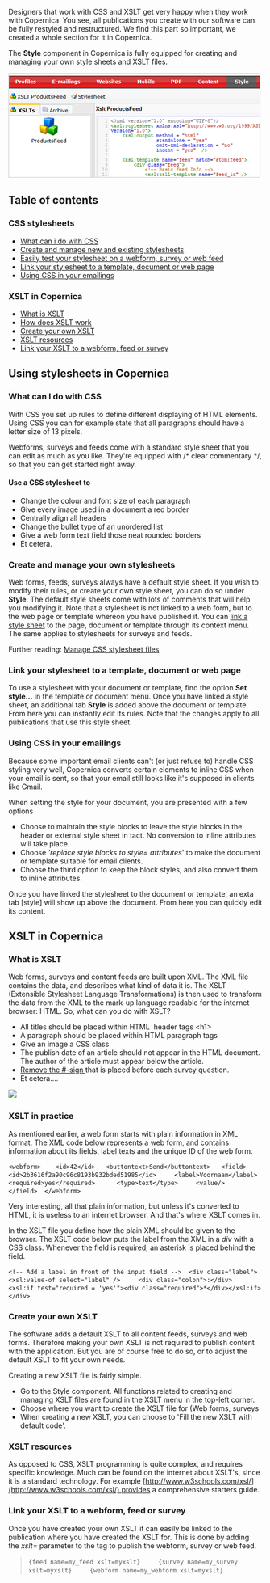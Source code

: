 Designers that work with CSS and XSLT get very happy when they work with
Copernica. You see, all publications you create with our software can be
fully restyled and restructured. We find this part so important, we
created a whole section for it in Copernica.

The **Style** component in Copernica is fully equipped for creating and
managing your own style sheets and XSLT files.

![](../images/new-xslt.png)

Table of contents
-----------------

### CSS stylesheets

-   [What can i do with CSS](css-en-xslt#1)
-   [Create and manage new and existing stylesheets](css-en-xslt#2)
-   [Easily test your stylesheet on a webform, survey or web
    feed](css-en-xslt#3)
-   [Link your stylesheet to a template, document or web
    page](css-en-xslt#4)
-   [Using CSS in your emailings](css-en-xslt#5)

### XSLT in Copernica

-   [What is XSLT](css-en-xslt#6)
-   [How does XSLT work](css-en-xslt#7)
-   [Create your own XSLT](css-en-xslt#7-1)
-   [XSLT resources](css-en-xslt#8)
-   [Link your XSLT to a webform, feed or survey](css-en-xslt#9)

Using stylesheets in Copernica
------------------------------

### What can I do with CSS

With CSS you set up rules to define different displaying of HTML
elements. Using CSS you can for example state that all paragraphs should
have a letter size of 13 pixels.

Webforms, surveys and feeds come with a standard style sheet that you
can edit as much as you like. They're equipped with /\* clear commentary
\*/, so that you can get started right away.

#### Use a CSS stylesheet to

-   Change the colour and font size of each paragraph
-   Give every image used in a document a red border
-   Centrally align all headers
-   Change the bullet type of an unordered list
-   Give a web form text field those neat rounded borders
-   Et cetera.

### Create and manage your own stylesheets

Web forms, feeds, surveys always have a default style sheet. If you wish
to modify their rules, or create your own style sheet, you can do so
under **Style**. The default style sheets come with lots of comments
that will help you modifying it. Note that a stylesheet is not linked to
a web form, but to the web page or template whereon you have published
it. You can [link a style
sheet](https://www.copernica.com/en/support/email-templates-and-css-stylesheets) to
the page, document or template through its context menu. The same
applies to stylesheets for surveys and feeds.

Further reading: [Manage CSS stylesheet
files](http://www.copernica.com/en/support/manage-css-stylesheet-files)

### Link your stylesheet to a template, document or web page

To use a stylesheet with your document or template, find the
option **Set style...** in the template or document menu. Once you have
linked a style sheet, an additional tab **Style** is added above the
document or template. From here you can instantly edit its rules. Note
that the changes apply to all publications that use this style sheet.

### Using CSS in your emailings

Because some important email clients can't (or just refuse to) handle
CSS styling very well, Copernica converts certain elements to inline CSS
when your email is sent, so that your email still looks like it's
supposed in clients like Gmail.

When setting the style for your document, you are presented with a few
options

-   Choose to maintain the style blocks to leave the style blocks in the
    header or external style sheet in tact. No conversion to inline
    attributes will take place.
-   Choose *'replace style blocks to style= attributes*' to make the
    document or template suitable for email clients.
-   Choose the third option to keep the block styles, and also convert
    them to inline attributes.

Once you have linked the stylesheet to the document or template, an exta
tab [style] will show up above the document. From here you can quickly
edit its content.

XSLT in Copernica
-----------------

### What is XSLT

Web forms, surveys and content feeds are built upon XML. The XML file
contains the data, and describes what kind of data it is. The XSLT
(Extensible Stylesheet Language Transformations) is then used to
transform the data from the XML to the mark-up language readable for the
internet browser: HTML. So, what can you do with XSLT?

-   All titles should be placed within HTML  header tags \<h1\>
-   A paragraph should be placed within HTML paragraph tags
-   Give an image a CSS class
-   The publish date of an article should not appear in the HTML
    document. The author of the article must appear below the article.
-   [Remove the
    \#-sign ](https://www.copernica.com/en/support/working-with-css-and-xslt-a-brief-introduction#)that
    is placed before each survey question.
-   Et cetera….

![](https://pic.vicinity.nl/127/0/113220/xslt-image.png)

### XSLT in practice

As mentioned earlier, a web form starts with plain information in XML
format. The XML code below represents a web form, and contains
information about its fields, label texts and the unique ID of the web
form.

    <webform>    <id>42</id>   <buttontext>Send</buttontext>   <field>     <id>2b3616f2a90c96c8193b932bded51985</id>     <label>Voornaam</label>     <required>yes</required>      <type>text</type>     <value/>    </field>  </webform>  

Very interesting, all that plain information, but unless it's converted
to HTML, it is useless to an internet browser. And that's where XSLT
comes in.

In the XSLT file you define how the plain XML should be given to the
browser. The XSLT code below puts the label from the XML in a *div* with
a CSS class. Whenever the field is required, an asterisk is placed
behind the field.

    <!-- Add a label in front of the input field -->  <div class="label">     <xsl:value-of select="label" />     <div class="colon">:</div>     <xsl:if test="required = 'yes'"><div class="required">*</div></xsl:if>  </div>

### Create your own XSLT

The software adds a default XSLT to all content feeds, surveys and web
forms. Therefore making your own XSLT is not required to publish content
with the application. But you are of course free to do so, or to adjust
the default XSLT to fit your own needs.

Creating a new XSLT file is fairly simple.

-   Go to the Style component. All functions related to creating and
    managing XSLT files are found in the XSLT menu in the top-left
    corner.
-   Choose where you want to create the XSLT file for (Web forms,
    surveys
-   When creating a new XSLT, you can choose to 'Fill the new XSLT with
    default code'.

### XSLT resources

As opposed to CSS, XSLT programming is quite complex, and requires
specific knowledge. Much can be found on the internet about XSLT's,
since it is a standard technology. For example
[http://www.w3schools.com/xsl/](http://www.w3schools.com/xsl/) provides
a comprehensive starters guide.

### Link your XSLT to a webform, feed or survey

Once you have created your own XSLT it can easily be linked to the
publication where you have created the XSLT for. This is done by adding
the *xslt=* parameter to the tag to publish the webform, survey or web
feed.

> `{feed name=my_feed xslt=myxslt}     {survey name=my_survey xslt=myxslt}     {webform name=my_webform xslt=myxslt}`
